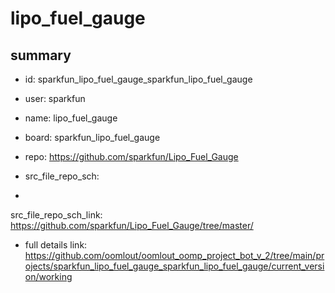 # lipo_fuel_gauge
 
## summary 
* id: sparkfun_lipo_fuel_gauge_sparkfun_lipo_fuel_gauge
* user: sparkfun
* name: lipo_fuel_gauge
* board: sparkfun_lipo_fuel_gauge
* repo: https://github.com/sparkfun/Lipo_Fuel_Gauge



* src_file_repo_sch: 
*
 src_file_repo_sch_link: https://github.com/sparkfun/Lipo_Fuel_Gauge/tree/master/
* full details link: https://github.com/oomlout/oomlout_oomp_project_bot_v_2/tree/main/projects/sparkfun_lipo_fuel_gauge_sparkfun_lipo_fuel_gauge/current_version/working  






